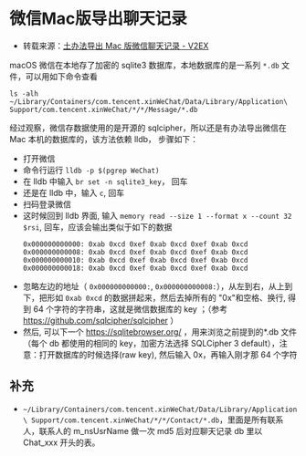 # 微信Mac版导出聊天记录

* 转载来源：[土办法导出 Mac 版微信聊天记录 - V2EX](https://www.v2ex.com/t/466053)

macOS 微信在本地存了加密的 sqlite3 数据库，本地数据库的是一系列 `*.db` 文件，可以用如下命令查看

```
ls -alh ~/Library/Containers/com.tencent.xinWeChat/Data/Library/Application\ Support/com.tencent.xinWeChat/*/*/Message/*.db
```

经过观察，微信存数据使用的是开源的 sqlcipher，所以还是有办法导出微信在 Mac 本机的数据库的，该方法依赖 lldb， 步骤如下：

* 打开微信
* 命令行运行 `lldb -p $(pgrep WeChat)`
* 在 lldb 中输入 `br set -n sqlite3_key`， 回车
* 还是在 lldb 中，输入 `c`, 回车
* 扫码登录微信
* 这时候回到 lldb 界面, 输入 `memory read --size 1 --format x --count 32 $rsi`, 回车，应该会输出类似于如下的数据
    ```
    0x000000000000: 0xab 0xcd 0xef 0xab 0xcd 0xef 0xab 0xcd
    0x000000000008: 0xab 0xcd 0xef 0xab 0xcd 0xef 0xab 0xcd
    0x000000000010: 0xab 0xcd 0xef 0xab 0xcd 0xef 0xab 0xcd
    0x000000000018: 0xab 0xcd 0xef 0xab 0xcd 0xef 0xab 0xcd
    ```
* 忽略左边的地址（ `0x000000000000:`, `0x000000000008:`），从左到右，从上到下，把形如 `0xab 0xcd` 的数据拼起来，然后去掉所有的 "0x"和空格、换行, 得到 64 个字符的字符串，这就是微信数据库的 key ；（参考 https://github.com/sqlcipher/sqlcipher ）
* 然后, 可以下一个 https://sqlitebrowser.org/ ，用来浏览之前提到的*.db 文件（每个 db 都使用的相同的 key，加密方法选择 SQLCipher 3 default），注意：打开数据库的时候选择(raw key), 然后输入 0x，再输入刚才那 64 个字符


## 补充

* `~/Library/Containers/com.tencent.xinWeChat/Data/Library/Application\ Support/com.tencent.xinWeChat/*/*/Contact/*.db`，里面是所有联系人，联系人的 m_nsUsrName 做一次 md5 后对应聊天记录 db 里以 Chat_xxx 开头的表。
